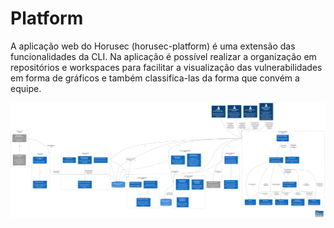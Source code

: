 # Platform

A aplicação web do Horusec (horusec-platform) é uma extensão das funcionalidades da CLI. Na aplicação é possível realizar a organização em repositórios e workspaces para facilitar a visualização das vulnerabilidades em forma de gráficos e também classifica-las da forma que convém a equipe.


![diagram](c3.svg)
